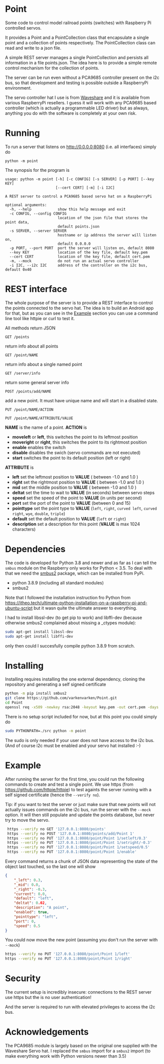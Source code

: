 # Point
Some code to control model railroad points (switches) with Raspberry Pi controlled servos.

It provides a Point and a PointCollection class that encapsulate a single point and a collection of points respectively. The PointCollection class can read and write to a json file.

A simple REST server manages a single PointCollection and persists all information in a file points.json. The idea here is to provide a simple remote control mechanism for the collection of points.

The server can be run even without a PCA9685 controller present on the i2c bus, so that development and testing is possible outside a RaspberryPi environment.

The servo controller hat I use is from [Waveshare](https://www.waveshare.com/wiki/Servo_Driver_HAT) and it is available from various RaspberryPi resellers. I guess it will work with any PCA9685 based controller (which is actually a programmable LED driver) but as always, anything you do with the software is completely at your own risk. 

# Running

To run a server that listens on http://0.0.0.0:8080 (i.e. all interfaces) simply do

```
python -m point
```

The synopsis for the program is

```
usage: python -m point [-h] [-c CONFIG] [-s SERVER] [-p PORT] [--key KEY]
                       [--cert CERT] [-m] [-i I2C]

A REST server to control a PCA9685 based servo hat on a RaspberryPi

optional arguments:
  -h, --help            show this help message and exit
  -c CONFIG, --config CONFIG
                        location of the json file that stores the point data,
                        default points.json
  -s SERVER, --server SERVER
                        hostname or ip address the server will listen on,
                        default 0.0.0.0
  -p PORT, --port PORT  port the server will listen on, default 8080
  --key KEY             location of the key file, default key.pem
  --cert CERT           location of the key file, default cert.pem
  -m, --mock            do not run an actual servo controller
  -i I2C, --i2c I2C     address of the controller on the i2c bus, default 0x40
```


# REST interface

The whole purpose of the server is to provide a REST interface to control the points connected to the servo hat. The idea is to build an Android app for that, but as you
can see in the [Example](#Example) section you can use a command line tool like httpie or curl to test it.

All methods return JSON

    GET /points

return info about all points

    GET /point/NAME

return info about a single named point

    GET /server/info

return some general server info

    POST /points/add/NAME

add a new point. It must have unique name and will start in a disabled state.

    PUT /point/NAME/ACTION

    PUT /point/NAME/ATTRIBUTE/VALUE

**NAME** is the name of a point.
**ACTION** is

- **moveleft**  or **left**, this switches the point to its leftmost position
- **moveright** or **right**, this switches the point to its rightmost position
- **enable**      enables the switch
- **disable**     disables the swich (servo commands are not executed)
- **start**       switches the point to its default position (left or right)

**ATTRIBUTE** is

- **left**        set the leftmost position to **VALUE** ( between -1.0 and 1.0 )       
- **right**       set the rightmost position to **VALUE** ( between -1.0 and 1.0 )       
- **mid**         set the middle position to **VALUE** ( between -1.0 and 1.0 )       
- **deltat**      set the time to wait to **VALUE** (in seconds) between servo steps
- **speed**       set the speed of the point to **VALUE** (in units per second)
- **port**        set the port of the point to **VALUE** (between 0 and 15)
- **pointtype**   set the point type to **VALUE** (`left`, `right`, `curved left`, `curved right`, `wye`, `double`, `triple`)
- **default**     set the default position to **VALUE** (`left` or `right`)
- **description** set a description for this point (**VALUE** is max 1024 characters)

# Dependencies

The code is developed for Python 3.8 and newer and as far as I can tell the `smbus` module on the Raspberry only works for Python < 3.5. To deal with that we need the [smbus2](https://pypi.org/project/smbus2/) package, which can be installed from PyPi. 

- python 3.8.9 (including all standard modules)
- smbus2

Note that I followed the installation instruction fro Python from https://itheo.tech/ultimate-python-installation-on-a-raspberry-pi-and-ubuntu-script but it wasn quite the ultimate answer to everything. 

I had to install libssl-dev (to get pip to work) and libffi-dev (because otherwise smbus2 complained about missing a _ctypes module):
```bash
sudo apt-get install libssl-dev
sudo apt-get install libffi-dev
```
only then could I succesfully compile python 3.8.9 from scratch.

# Installing

Installing requires installing the one external dependency, cloning the repository and generating a self signed certificate
```bash
python -m pip install smbus2
git clone https://github.com/varkenvarken/Point.git
cd Point
openssl req -x509 -newkey rsa:2048 -keyout key.pem -out cert.pem -days 365
```

There is no setup script included for now, but at this point you could simply do

```bash
sudo PYTHONPATH=./src python -m point
```

The sudo is only needed if your user does not have access to the i2c bus.
(And of course i2c must be enabled and your servo hat installed :-)

# Example
After running the server for the first time, you could run the following commands to create and test a single point. We use https (from https://github.com/httpie/httpie) to test againts the server running with a self signed certificate (hence the `--verify no`).

Tip: if you want to test the server or just make sure that new points will not actually issues commands on the i2c bus, run the server with the `--mock` option. It will then still populate and update the points database, but never try to move the servo.

```bash
 https --verify no GET '127.0.0.1:8080/points'
 https --verify no POST '127.0.0.1:8080/points/add/Point 1'
 https --verify no PUT '127.0.0.1:8080/point/Point 1/setleft/0.3'
 https --verify no PUT '127.0.0.1:8080/point/Point 1/setright/-0.3'
 https --verify no PUT '127.0.0.1:8080/point/Point 1/setspeed/0.5'
 https --verify no PUT '127.0.0.1:8080/point/Point 1/enable'
```
Every command returns a chunk of JSON data representing the state of the object last touched, so the last one will show

```json
{
    "_left": 0.3,
    "_mid": 0.0,
    "_right": -0.3,
    "current": 0.0,
    "default": "left",
    "deltat": 0.02,
    "description": "A point",
    "enabled": true,
    "pointtype": "left",
    "port": 0,
    "speed": 0.5
}
```

You could now move the new point (assuming you don't run the server with `--mock`)

```bash
https --verify no PUT '127.0.0.1:8080/point/Point 1/left'
https --verify no PUT '127.0.0.1:8080/point/Point 1/right'
``` 



# Security

The current setup is incredibly insecure: connections to the REST server use https but the is no user authentication!

And the server is required to run with elevated privileges to access the i2c bus.


# Acknowledgements

The PCA9685 module is largely based on the original one supplied with the Waveshare Servo hat. I replaced the `smbus` import for a `smbus2` import (to make everything work with Python versions newer than 3.5)
